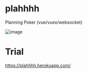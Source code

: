 # plahhhh

Planning Poker (vue/vuex/websocket)

![image](https://raw.githubusercontent.com/wiki/mugi-uno/plahhhh/images/image.gif)

# Trial

https://plahhhh.herokuapp.com/
